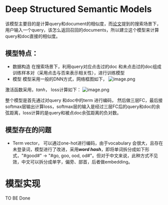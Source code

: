 # Deep Structured Semantic Models
该模型主要目的是计算query和document的相似度，而[论文](https://www.microsoft.com/en-us/research/publication/learning-deep-structured-semantic-models-for-web-search-using-clickthrough-data/)提到的搜索场景下，用户输入一个query，该怎么返回召回的documents，所以建立这个模型来计算query和doc直接的相似度。


## 模型特点：
- 数据构造
在搜索场景下，利用query对应点击过的doc 和未点击过的doc组成训练样本对（采用点击与否来表示相关性），进行训练模型
- 模型
模型采用一般的DNN方式，网络框图如下，
![image.png](https://upload-images.jianshu.io/upload_images/2423131-bb493d7df6bcf808.png?imageMogr2/auto-orient/strip%7CimageView2/2/w/1240)

激活函数采用，$tanh$， loss计算如下：
![image.png](https://upload-images.jianshu.io/upload_images/2423131-29bc44d95b9655a0.png?imageMogr2/auto-orient/strip%7CimageView2/2/w/1240)

整个模型是首先通过对query 和doc中的term 进行编码， 然后做三层FC，最后接softmax层输出计算loss，softmax层的输入是经过三层FC后的query和doc的余弦距离，loss计算的是query和被点doc余弦距离的负对数。

## 模型存在的问题
- Term vector， 可以通过one-hot进行编码，由于vocabulary 会很大，且存在未登录词，模型进行了改进，采用***word hash***，即将单词拆分成如下形式，"#good#" -> "#go, goo, ood, od#"。但对于中文来说，此种方式不见效，中文可以拆分成单字，偏旁、部首，后者做embedding。


# 模型实现
TO BE Done
